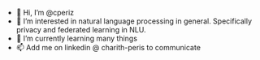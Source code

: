 - 👋 Hi, I’m @cperiz
- 👀 I’m interested in natural language processing in general. Specifically privacy and federated learning in NLU.
- 🌱 I’m currently learning many things
- 📫 Add me on linkedin @ charith-peris to communicate

<!---
cperiz/cperiz is a ✨ special ✨ repository because its `README.md` (this file) appears on your GitHub profile.
You can click the Preview link to take a look at your changes.
--->
